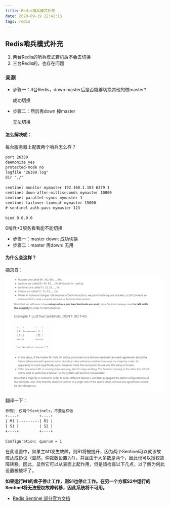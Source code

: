 ```yaml
---
title: Redis哨兵模式补充
date: 2020-09-19 22:41:13
tags: redis
---
```

## Redis哨兵模式补充
1. 两台Redis的哨兵模式宕机后不会去切换
2. 三台Redis的，也存在问题

### 亲测
- 步骤一：3台Redis，down master后是否能够切换其他的做master?

    成功切换
- 步骤二：然后再down 掉master

    无法切换


#### 怎么解决呢：

每台服务器上配置两个哨兵怎么样？
```
port 26380
daemonize yes
protected-mode no
logfile "26380.log"
dir "./"

sentinel monitor mymaster 192.168.1.103 6379 1
sentinel down-after-milliseconds mymaster 10000
sentinel parallel-syncs mymaster 1
sentinel failover-timeout mymaster 15000
# sentinel auth-pass mymaster 123

bind 0.0.0.0
```
6哨兵+3服务看看能不能切换

- 步骤一：master down: 成功切换
- 步骤二：master 再down: 无用

#### 为什么会这样？


摘录自：

![](../../images/redis_sentinel_1.png)

翻译一下：
```
示例1：仅两个Sentinels，不要这样做
+----+         +----+
| M1 |---------| R1 |
| S1 |         | S2 |
+----+         +----+

Configuration: quorum = 1
```
在此设置中，如果主M1发生故障，则R1将被提升，因为两个Sentinel可以就该故障达成协议（显然，仲裁数设置为1），并且由于大多数是两个，因此也可以授权故障转移。因此，显然它可以从表面上起作用，但是请检查以下几点，以了解为何此设置被破坏了。

**如果运行M1的盒子停止工作，则S1也停止工作。在另一个方框S2中运行的Sentinel将无法授权故障转移，因此系统将不可用。**

- [Redis Sentinel 部分官方文档](https://redis.io/topics/sentinel)





